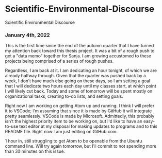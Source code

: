 # Scientific-Environmental-Discourse
Scientific Environmental Discourse

### January 4th, 2022
This is the first time since the end of the autumn quarter that I have turned my attention back toward this thesis project. It was a bit of a rough push to get a "data memo" together for Sanja. I am growing accustomed to these projects being comprised of a series of rough pushes. 

Regardless, I am back at it. I am dedicating an hour tonight, of which we are already halfway through. Given that the quarter was pushed back by a week, I don't have much else going on these days, so I am setting a goal that I will dedicate two hours each day until my classes start, at which point I will likely cut back. Today and some of tomorrow will be spent mostly on organizational tasks, creating to-do lists, and setting goals.

Right now I am working on getting Atom up and running. I think I will prefer it to VSCode; I'm assuming that since it is made by GitHub it will integrate pretty seamlessly. VSCode is made by Microsoft. Admittedly, this probably isn't the highest priority item to be working on, but I'd like to have an easy-to-use text editor at my disposal for making updates to programs and to this README file. Right now I am just editing on GitHub.com.

1 hour in, still struggling to get Atom to be openable from the Ubuntu command line. Will try again tomorrow, but I'll commit to not spending more than 30 minutes on this issue.
